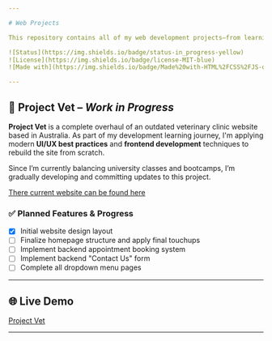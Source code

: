 ```yaml
---

# Web Projects

This repository contains all of my web development projects—from learning exercises to personal pet projects.

![Status](https://img.shields.io/badge/status-in_progress-yellow)
![License](https://img.shields.io/badge/license-MIT-blue)
![Made with](https://img.shields.io/badge/Made%20with-HTML%2FCSS%2FJS-orange)

---
```


## 🎯 Project Vet – *Work in Progress*

**Project Vet** is a complete overhaul of an outdated veterinary clinic website based in Australia. As part of my development learning journey, I'm applying modern **UI/UX best practices** and **frontend development** techniques to rebuild the site from scratch.

Since I’m currently balancing university classes and bootcamps, I’m gradually developing and committing updates to this project.

[There current website can be found here](https://wyndhamvet.com.au/)

### ✅ Planned Features & Progress

* [x] Initial website design layout
* [ ] Finalize homepage structure and apply final touchups
* [ ] Implement backend appointment booking system
* [ ] Implement backend "Contact Us" form
* [ ] Complete all dropdown menu pages

---

## 🌐 Live Demo

[Project Vet](https://jameee9.github.io/web-projects/project_vet/)

---
